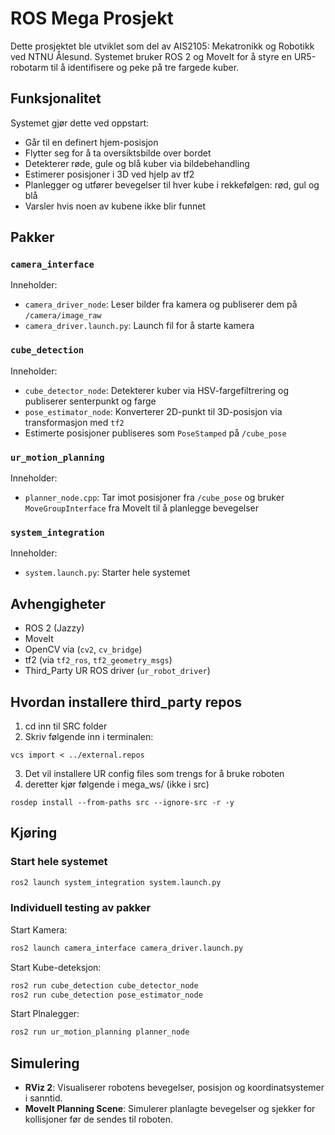 # ROS Mega Prosjekt

Dette prosjektet ble utviklet som del av AIS2105: Mekatronikk og Robotikk ved NTNU Ålesund. Systemet bruker ROS 2 og MoveIt for å styre en UR5-robotarm til å identifisere og peke på tre fargede kuber.

## Funksjonalitet

Systemet gjør dette ved oppstart:

- Går til en definert hjem-posisjon
- Flytter seg for å ta oversiktsbilde over bordet
- Detekterer røde, gule og blå kuber via bildebehandling
- Estimerer posisjoner i 3D ved hjelp av tf2
- Planlegger og utfører bevegelser til hver kube i rekkefølgen: rød, gul og blå
- Varsler hvis noen av kubene ikke blir funnet

## Pakker

### `camera_interface`

Inneholder:

- `camera_driver_node`: Leser bilder fra kamera og publiserer dem på `/camera/image_raw`
- `camera_driver.launch.py`: Launch fil for å starte kamera

### `cube_detection`
  
  Inneholder:

- `cube_detector_node`: Detekterer kuber via HSV-fargefiltrering og publiserer senterpunkt og farge
- `pose_estimator_node`: Konverterer 2D-punkt til 3D-posisjon via transformasjon med `tf2`
- Estimerte posisjoner publiseres som `PoseStamped` på `/cube_pose`

### `ur_motion_planning`

  Inneholder:

- `planner_node.cpp`: Tar imot posisjoner fra `/cube_pose` og bruker `MoveGroupInterface` fra MoveIt til å planlegge bevegelser

### `system_integration`

  Inneholder:
  
- `system.launch.py`: Starter hele systemet 

## Avhengigheter

- ROS 2 (Jazzy)
- MoveIt
- OpenCV via (`cv2`, `cv_bridge`)
- tf2 (via `tf2_ros`, `tf2_geometry_msgs`)
- Third_Party UR ROS driver (`ur_robot_driver`)

## Hvordan installere third_party repos

1. cd inn til SRC folder
2. Skriv følgende inn i terminalen:
```
vcs import < ../external.repos
```
3. Det vil installere UR config files som trengs for å bruke roboten
4. deretter kjør følgende i mega_ws/ (ikke i src)
```
rosdep install --from-paths src --ignore-src -r -y
```


## Kjøring

### Start hele systemet

```bash
ros2 launch system_integration system.launch.py
```


### **Individuell testing av pakker**

Start Kamera:

```bash
ros2 launch camera_interface camera_driver.launch.py
```

Start Kube-deteksjon:

```bash
ros2 run cube_detection cube_detector_node
ros2 run cube_detection pose_estimator_node
```

Start Plnalegger:

```bash
ros2 run ur_motion_planning planner_node
```

## Simulering

- **RViz 2**: Visualiserer robotens bevegelser, posisjon og koordinatsystemer i sanntid.
- **MoveIt Planning Scene**: Simulerer planlagte bevegelser og sjekker for kollisjoner før de sendes til roboten.
